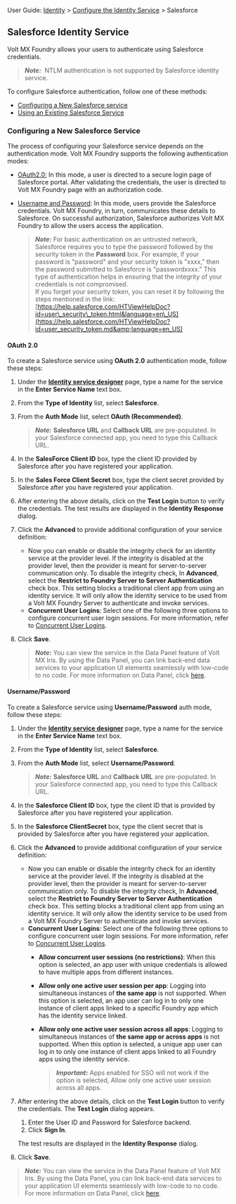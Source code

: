                               

User Guide: [Identity](Identity.md) > [Configure the Identity Service](ConfigureIdentiryService.md) > Salesforce

Salesforce Identity Service
---------------------------

Volt MX  Foundry allows your users to authenticate using Salesforce credentials.

> **_Note:_**  NTLM authentication is not supported by Salesforce identity service.

To configure Salesforce authentication, follow one of these methods:

*   [Configuring a New Salesforce service](#configuring-a-new-salesforce-service)
*   [Using an Existing Salesforce Service](#Use)

### Configuring a New Salesforce Service

The process of configuring your Salesforce service depends on the authentication mode. Volt MX Foundry supports the following authentication modes:

*   [OAuth2.0:](#oauth-2-0) In this mode, a user is directed to a secure login page of Salesforce portal. After validating the credentials, the user is directed to Volt MX Foundry page with an authorization code.
*   [Username and Password](#username-password): In this mode, users provide the Salesforce credentials. Volt MX Foundry, in turn, communicates these details to Salesforce. On successful authorization, Salesforce authorizes Volt MX Foundry to allow the users access the application.
    
    > **_Note:_** For basic authentication on an untrusted network, Salesforce requires you to type the password followed by the security token in the **Password** box. For example, if your password is "password" and your security token is "xxxx," then the password submitted to Salesforce is "passwordxxxx." This type of authentication helps in ensuring that the integrity of your credentials is not compromised.  
    If you forget your security token, you can reset it by following the steps mentioned in the link: [https://help.salesforce.com/HTViewHelpDoc?id=user\_security\_token.html&language=en\_US](https://help.salesforce.com/HTViewHelpDoc?id=user_security_token.md&amp;language=en_US)  
    

#### OAuth 2.0

To create a Salesforce service using **OAuth 2.0** authentication mode, follow these steps:

1.  Under the **[**Identity** service designer](ConfigureIdentiryService.md#IdentitySDpage)** page, type a name for the service in the **Enter Service Name** text box.
2.  From the **Type of Identity** list, select **Salesforce**.
3.  From the **Auth Mode** list, select **OAuth (Recommended)**.
    
    > **_Note:_** **Salesforce URL** and **Callback URL** are pre-populated. In your Salesforce connected app, you need to type this Callback URL.
    
4.  In the **SalesForce Client ID** box, type the client ID provided by Salesforce after you have registered your application.
5.  In the **Sales Force Client Secret** box, type the client secret provided by Salesforce after you have registered your application.
6.  After entering the above details, click on the **Test Login** button to verify the credentials. The test results are displayed in the **Identity Response** dialog.
    
7.  Click the **Advanced** to provide additional configuration of your service definition:
    *   Now you can enable or disable the integrity check for an identity service at the provider level. If the integrity is disabled at the provider level, then the provider is meant for server-to-server communication only. To disable the integrity check, In **Advanced**, select the **Restrict to Foundry Server to Server Authentication** check box. This setting blocks a traditional client app from using an identity service. It will only allow the identity service to be used from a Volt MX Foundry Server to authenticate and invoke services.
    *   **Concurrent User Logins**: Select one of the following three options to configure concurrent user login sessions. For more information, refer to [Concurrent User Logins](ConcurrentUserLogins.md).
8.  Click **Save**.
    
    > **_Note:_** You can view the service in the Data Panel feature of Volt MX Iris. By using the Data Panel, you can link back-end data services to your application UI elements seamlessly with low-code to no code. For more information on Data Panel, click [here](../../../Iris/iris_user_guide/Content/DataPanel.md#top).
    

#### Username/Password

To create a Salesforce service using **Username/Password** auth mode, follow these steps:

1.  Under the **[**Identity** service designer](Identity.md#IdentitySDpage)** page, type a name for the service in the **Enter Service Name** text box.
2.  From the **Type of Identity** list, select **Salesforce**.
3.  From the **Auth Mode** list, select **Username/Password**.
    
    > **_Note:_** **Salesforce URL** and **Callback URL** are pre-populated. In your Salesforce connected app, you need to type this Callback URL.
    
4.  In the **Salesforce Client ID** box, type the client ID that is provided by Salesforce after you have registered your application.
5.  In the **Salesforce ClientSecret** box, type the client secret that is provided by Salesforce after you have registered your application.
6.  Click the **Advanced** to provide additional configuration of your service definition:
    *   Now you can enable or disable the integrity check for an identity service at the provider level. If the integrity is disabled at the provider level, then the provider is meant for server-to-server communication only. To disable the integrity check, In **Advanced**, select the **Restrict to Foundry Server to Server Authentication** check box. This setting blocks a traditional client app from using an identity service. It will only allow the identity service to be used from a Volt MX Foundry Server to authenticate and invoke services.
    *   **Concurrent User Logins**: Select one of the following three options to configure concurrent user login sessions. For more information, refer to [Concurrent User Logins](ConcurrentUserLogins.md).
        *   **Allow concurrent user sessions (no restrictions)**: When this option is selected, an app user with unique credentials is allowed to have multiple apps from different instances.
        *   **Allow only one active user session per app**: Logging into simultaneous instances of **the same app** is not supported. When this option is selected, an app user can log in to only one instance of client apps linked to a specific Foundry app which has the identity service linked.  
            
        *   **Allow only one active user session across all apps**: Logging to simultaneous instances of **the same app or across apps** is not supported. When this option is selected, a unique app user can log in to only one instance of client apps linked to all Foundry apps using the identity service.  
            
            > **_Important:_** Apps enabled for SSO will not work if the option is selected, Allow only one active user session across all apps.
            
7.  After entering the above details, click on the **Test Login** button to verify the credentials. The **Test Login** dialog appears.
    
    1.  Enter the User ID and Password for Salesforce backend.
    2.  Click **Sign In**.
    
    The test results are displayed in the **Identity Response** dialog.
    
8.  Click **Save**.

> **_Note:_** You can view the service in the Data Panel feature of Volt MX Iris. By using the Data Panel, you can link back-end data services to your application UI elements seamlessly with low-code to no code. For more information on Data Panel, click [here](../../../Iris/iris_user_guide/Content/DataPanel.md#top).
